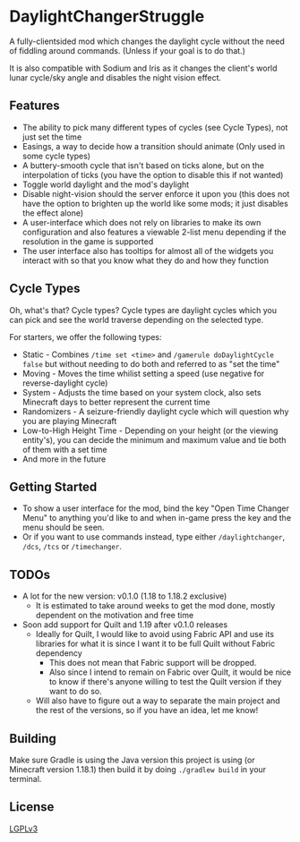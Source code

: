 # DaylightChangerStruggle
A fully-clientsided mod which changes the daylight cycle without the need of fiddling around commands.
(Unless if your goal is to do that.)

It is also compatible with Sodium and Iris as it changes the client's world lunar cycle/sky angle and
disables the night vision effect.

## Features
* The ability to pick many different types of cycles (see Cycle Types), not just set the time
* Easings, a way to decide how a transition should animate (Only used in some cycle types)
* A buttery-smooth cycle that isn't based on ticks alone, but on the interpolation of ticks (you have 
  the option to disable this if not wanted)
* Toggle world daylight and the mod's daylight
* Disable night-vision should the server enforce it upon you (this does not have the option to brighten
  up the world like some mods; it just disables the effect alone)
* A user-interface which does not rely on libraries to make its own configuration and also features a
  viewable 2-list menu depending if the resolution in the game is supported
* The user interface also has tooltips for almost all of the widgets you interact with so that you know
  what they do and how they function

## Cycle Types
Oh, what's that? Cycle types? Cycle types are daylight cycles which you can pick and see the world
traverse depending on the selected type.

For starters, we offer the following types:

* Static - Combines `/time set <time>` and `/gamerule doDaylightCycle false` but without
           needing to do both and referred to as "set the time"
* Moving - Moves the time whilist setting a speed (use negative for reverse-daylight cycle)
* System - Adjusts the time based on your system clock, also sets Minecraft days to better represent 
           the current time
* Randomizers - A seizure-friendly daylight cycle which will question why you are playing Minecraft
* Low-to-High Height Time - Depending on your height (or the viewing entity's), you can decide the 
           minimum and maximum value and tie both of them with a set time
* And more in the future

## Getting Started
* To show a user interface for the mod, bind the key "Open Time Changer Menu" to anything you'd like to 
and when in-game press the key and the menu should be seen. 
* Or if you want to use commands instead, type either `/daylightchanger`, `/dcs`, `/tcs` or `/timechanger`.

## TODOs
* A lot for the new version: v0.1.0 (1.18 to 1.18.2 exclusive)
  * It is estimated to take around weeks to get the mod done, mostly dependent on the motivation and free time
* Soon add support for Quilt and 1.19 after v0.1.0 releases
  * Ideally for Quilt, I would like to avoid using Fabric API and use its libraries for what it is since I want it to be full Quilt without Fabric dependency
    * This does not mean that Fabric support will be dropped.
    * Also since I intend to remain on Fabric over Quilt, it would be nice to know if there's anyone willing to test the Quilt version if they want to do so.
  * Will also have to figure out a way to separate the main project and the rest of the versions, so if you have an idea, let me know!

## Building
Make sure Gradle is using the Java version this project is using (or Minecraft version 1.18.1) then 
build it by doing `./gradlew build` in your terminal.

## License
[LGPLv3](LICENSE.txt "LGPLv3") 
